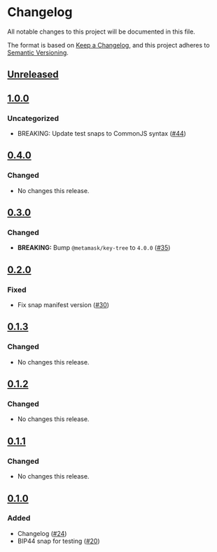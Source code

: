 # Changelog
All notable changes to this project will be documented in this file.

The format is based on [Keep a Changelog](https://keepachangelog.com/en/1.0.0/),
and this project adheres to [Semantic Versioning](https://semver.org/spec/v2.0.0.html).

## [Unreleased]

## [1.0.0]
### Uncategorized
- BREAKING: Update test snaps to CommonJS syntax ([#44](https://github.com/MetaMask/test-snaps/pull/44))

## [0.4.0]
### Changed
- No changes this release.

## [0.3.0]
### Changed
- **BREAKING:** Bump `@metamask/key-tree` to `4.0.0` ([#35](https://github.com/MetaMask/test-snaps/pull/35))

## [0.2.0]
### Fixed
- Fix snap manifest version ([#30](https://github.com/MetaMask/test-snaps/pull/30))

## [0.1.3]
### Changed
- No changes this release.

## [0.1.2]
### Changed
- No changes this release.

## [0.1.1]
### Changed
- No changes this release.

## [0.1.0]
### Added
- Changelog ([#24](https://github.com/MetaMask/test-snaps/pull/24))
- BIP44 snap for testing ([#20](https://github.com/MetaMask/test-snaps/pull/20))

[Unreleased]: https://github.com/MetaMask/test-snaps/compare/v1.0.0...HEAD
[1.0.0]: https://github.com/MetaMask/test-snaps/compare/v0.4.0...v1.0.0
[0.4.0]: https://github.com/MetaMask/test-snaps/compare/v0.3.0...v0.4.0
[0.3.0]: https://github.com/MetaMask/test-snaps/compare/v0.2.0...v0.3.0
[0.2.0]: https://github.com/MetaMask/test-snaps/compare/v0.1.3...v0.2.0
[0.1.3]: https://github.com/MetaMask/test-snaps/compare/v0.1.2...v0.1.3
[0.1.2]: https://github.com/MetaMask/test-snaps/compare/v0.1.1...v0.1.2
[0.1.1]: https://github.com/MetaMask/test-snaps/compare/v0.1.0...v0.1.1
[0.1.0]: https://github.com/MetaMask/test-snaps/releases/tag/v0.1.0
